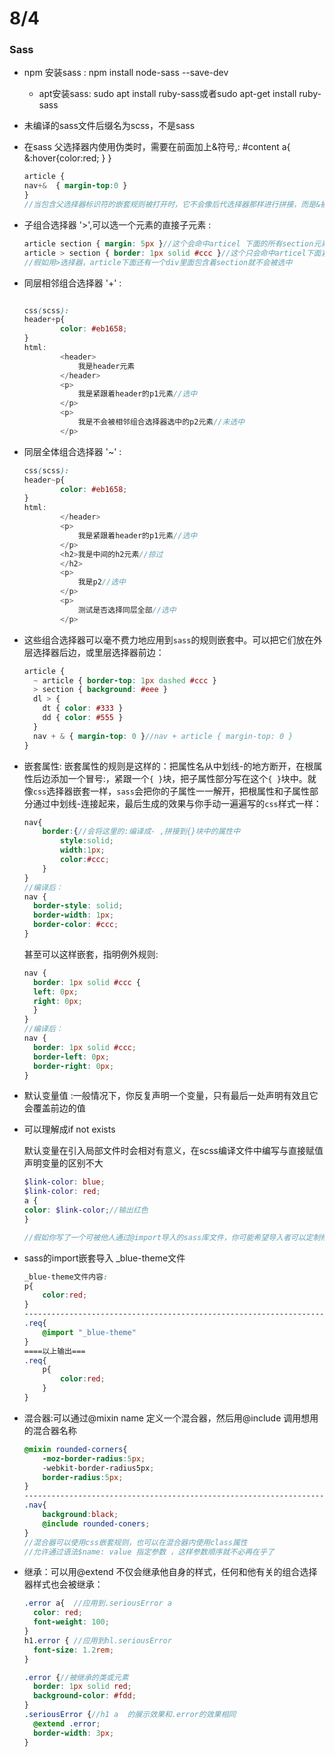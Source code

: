 # 8/4

### Sass 

- npm 安装sass : npm install node-sass  --save-dev

  - apt安装sass: sudo apt install ruby-sass或者sudo apt-get install ruby-sass

- 未编译的sass文件后缀名为scss，不是sass

- 在sass 父选择器内使用伪类时，需要在前面加上&符号,: #content a{ &:hover{color:red; } }

  ```scss
  article {
  nav+&  { margin-top:0 }
  }
  //当包含父选择器标识符的嵌套规则被打开时，它不会像后代选择器那样进行拼接，而是&被父选择器直接替换：nav+& == nav+article
  ```

  

- 子组合选择器 '>',可以选一个元素的直接子元素 : 

  ```scss
  article section { margin: 5px }//这个会命中articel 下面的所有section元素
  article > section { border: 1px solid #ccc }//这个只会命中articel下面紧跟着的的子元素中的section 
  //假如用>选择器，article下面还有一个div里面包含着section就不会被选中
  ```

- 同层相邻组合选择器 '+' :

  ```scss
  
  css(scss):
  header+p{
          color: #eb1658;
  }
  html:
          <header>
              我是header元素
          </header>
          <p>
              我是紧跟着header的p1元素//选中
          </p>
          <p>
              我是不会被相邻组合选择器选中的p2元素//未选中
          </p>
  ```

- 同层全体组合选择器 '~' :

  ```scss
  css(scss):
  header~p{
          color: #eb1658;
  }
  html:
          </header>
          <p>
              我是紧跟着header的p1元素//选中
          </p>
          <h2>我是中间的h2元素//掠过
          </h2>
          <p>
              我是p2//选中
          </p>
          <p>
              测试是否选择同层全部//选中
          </p>
  ```

- 这些组合选择器可以毫不费力地应用到`sass`的规则嵌套中。可以把它们放在外层选择器后边，或里层选择器前边：

  ```scss
  article {
    ~ article { border-top: 1px dashed #ccc }
    > section { background: #eee }
    dl > {
      dt { color: #333 }
      dd { color: #555 }
    }
    nav + & { margin-top: 0 }//nav + article { margin-top: 0 }
  }
  ```

- 嵌套属性:
  嵌套属性的规则是这样的：把属性名从中划线-的地方断开，在根属性后边添加一个冒号:，紧跟一个`{ }`块，把子属性部分写在这个`{ }`块中。就像`css`选择器嵌套一样，`sass`会把你的子属性一一解开，把根属性和子属性部分通过中划线-连接起来，最后生成的效果与你手动一遍遍写的`css`样式一样：

  ```scss
  nav{
      border:{//会将这里的:编译成- ,拼接到{}块中的属性中
          style:solid;
          width:1px;
          color:#ccc;
      }
  }
  //编译后：
  nav {
    border-style: solid;
    border-width: 1px;
    border-color: #ccc;
  }
  ```

  甚至可以这样嵌套，指明例外规则:

  ```scss
  nav {
    border: 1px solid #ccc {
    left: 0px;
    right: 0px;
    }
  }
  //编译后：
  nav {
    border: 1px solid #ccc;
    border-left: 0px;
    border-right: 0px;
  }
  ```

- 默认变量值  :一般情况下，你反复声明一个变量，只有最后一处声明有效且它会覆盖前边的值

- 可以理解成if not exists

  默认变量在引入局部文件时会相对有意义，在scss编译文件中编写与直接赋值声明变量的区别不大

  ```scss
  $link-color: blue;
  $link-color: red;
  a {
  color: $link-color;//输出红色
  }
  
  //假如你写了一个可被他人通过@import导入的sass库文件，你可能希望导入者可以定制修改sass库文件中的某些值。使用sass的!default标签可以实现这个目的。它很像css属性中!important标签的对立面，不同的是!default用于变量，含义是：如果这个变量被声明赋值了，那就用它声明的值，否则就用这个默认值。
  ```

- sass的import嵌套导入 _blue-theme文件

  ```scss
  _blue-theme文件内容:
  p{
      color:red;
  }
  -------------------------------------------------------------------------------------------------------------------
  .req{
      @import "_blue-theme"
  }
  ====以上输出===
  .req{
      p{
          color:red;
      }
  }
  ```

- 混合器:可以通过@mixin name 定义一个混合器，然后用@include 调用想用的混合器名称

  ~~~scss
  @mixin rounded-corners{
      -moz-border-radius:5px;
      -webkit-border-radius5px;
      border-radius:5px;
  }
  --------------------------------------------------------------------------------------------------------------
  .nav{
      background:black;
      @include rounded-coners;
  }
  //混合器可以使用css嵌套规则，也可以在混合器内使用class属性
  //允许通过语法$name: value 指定参数 ，这样参数顺序就不必再在乎了
  ~~~

- 继承：可以用@extend 不仅会继承他自身的样式，任何和他有关的组合选择器样式也会被继承：

  ```scss
  .error a{  //应用到.seriousError a
    color: red;
    font-weight: 100;
  }
  h1.error { //应用到hl.seriousError
    font-size: 1.2rem;
  }
  
  .error {//被继承的类或元素
    border: 1px solid red;
    background-color: #fdd;
  }
  .seriousError {//h1 a  的展示效果和.error的效果相同
    @extend .error;
    border-width: 3px;
  }
  ```

  